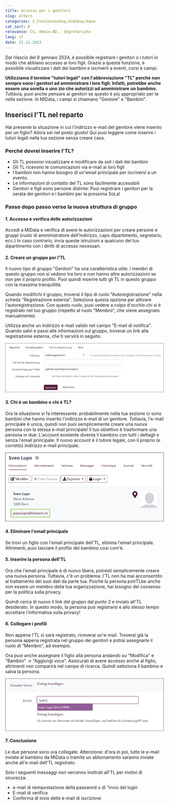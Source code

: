 ```yaml
---
title: Accesso per i genitori
slug: eltern
categories: 2_Funzioni&nbsp;di&nbsp;base
cat_sort: D
relevance: CS, Ammin.BD., Segretariato
lang: it
date: 22.12.2023
---
```


Dal rilascio del 9 gennaio 2024, è possibile registrare i genitori o i tutori in modo che abbiano accesso ai loro figli. Grazie a questa funzione, è possibile visualizzare i dati dei bambini e iscriverli a eventi, corsi e campi.

**Utilizziamo il termine "tutori legali" con l'abbreviazione "TL" perché non sempre sono i genitori ad amministrare i loro figli: Infatti, potrebbe anche essere una sorella o uno zio che autorizzi ad amministrare un bambino.** Tuttavia, puoi anche pensare ai genitori se questo è più appropriato per te nella sezione. In MiData, i campi si chiamano "Gestore" e "Bambini".

## Inserisci l'TL nel reparto
Hai presente la situazione in cui l'indirizzo e-mail del genitore viene inserito per un figlio? Allora sei nel posto giusto! Qui puoi leggere come inserire i tutori legali nella tua sezione senza creare caos.

### Perché dovrei inserire l'TL?
- Gli TL possono visualizzare e modificare da soli i dati dei bambini
- Gli TL ricevono le comunicazioni via e-mail ai loro figli
- I bambini non hanno bisogno di un'email principale per iscriversi a un evento.
- Le informazioni di contatto del TL sono facilmente accessibili
- Genitori e figli sono persone distinte: Puoi registrare i genitori per la serata dei genitori e i bambini per la prossima SoLa!

### Passo dopo passo verso la nuova struttura di gruppo
#### 1. Accesso e verifica delle autorizzazioni

Accedi a MiData e verifica di avere le autorizzazioni per creare persone e gruppi (ruolo di amministratore dell'indirizzo, capo dipartimento, segretario, ecc.) In caso contrario, invia queste istruzioni a qualcuno del tuo dipartimento con i diritti di accesso necessari.

#### 2. Creare un gruppo per l'TL
Il nuovo tipo di gruppo "Genitori" ha una caratteristica utile: i membri di questo gruppo non si vedono tra loro e non hanno altre autorizzazioni se non per il proprio profilo. Puoi quindi inserire tutti gli TL in questo gruppo con la massima tranquillità.

Quando modifichi il gruppo, troverai il tipo di ruolo "Autoregistrazione" nella scheda "Registrazione esterna". Seleziona questa opzione per attivare l'autoregistrazione. Con questo ruolo, puoi vedere a colpo d'occhio chi si è registrato nel tuo gruppo (rispetto al ruolo "Membro", che viene assegnato manualmente). 

Utilizza anche un indirizzo e-mail valido nel campo "E-mail di notifica". Quando salvi e passi alle informazioni sul gruppo, troverai un link alla registrazione esterna, che ti servirà in seguito.

![Assegna figlio](/images/basicfunctions/selbst_reg_de.png)

#### 3. Chi è un bambino e chi è TL?
Ora la situazione si fa interessante: probabilmente nella tua sezione ci sono bambini che hanno inserito l'indirizzo e-mail di un genitore. Tuttavia, l'e-mail principale è unica, quindi non puoi semplicemente creare una nuova persona con la stessa e-mail principale! Il tuo obiettivo è trasformare una persona in due: L'account esistente diventa il bambino con tutti i dettagli e senza l'email principale. Il nuovo account è il tutore legale, con il proprio (e corretto) indirizzo e-mail principale.

![Assegna figlio](/images/basicfunctions/kind_falsche_email_de.png)

#### 4. Eliminare l'email principale
Se trovi un figlio con l'email principale dell'TL, elimina l'email principale. Altrimenti, puoi lasciare il profilo del bambino così com'è.

#### 5. Inserire la persona dell'TL
Ora che l'email principale è di nuovo libera, potresti semplicemente creare una nuova persona. Tuttavia, c'è un problema: l'TL non ha mai acconsentito al trattamento dei suoi dati da parte tua. Poiché la persona potrTLbe anche non essere un membro della tua organizzazione, hai bisogno del consenso per la politica sulla privacy. 

Quindi cerca di nuovo il link del gruppo dal punto 2 e invialo all'TL desiderato. In questo modo, la persona può registrarsi e allo stesso tempo accettare l'informativa sulla privacy!

#### 6. Collegare i profili
Non appena l'TL si sarà registrato, riceverai un'e-mail. Troverai già la persona appena registrata nel gruppo dei genitori e potrai assegnarle il ruolo di "Membro", ad esempio.

Ora puoi anche assegnare il figlio alla persona andando su "Modifica" e "Bambini" -> "Aggiungi voce". Assicurati di avere accesso anche al figlio, altrimenti non comparirà nel campo di ricerca. Quindi seleziona il bambino e salva la persona.

![Assegna figlio](/images/basicfunctions/kind_zuteilen_de.png)

#### 7. Conclusione
Le due persone sono ora collegate. Attenzione: d'ora in poi, tutte le e-mail inviate al bambino da MiData o tramite un abbonamento saranno inviate anche all'e-mail dell'TL registrato.

Solo i seguenti messaggi non verranno inoltrati all'TL per motivi di sicurezza:
- e-mail di reimpostazione della password o di "invio del login
- E-mail di verifica
- Conferma di invio delle e-mail di iscrizione